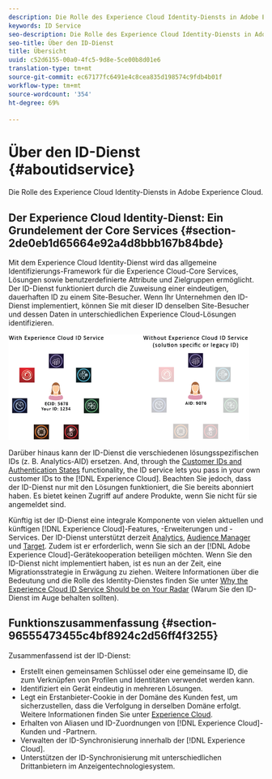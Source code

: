 ```yaml
---
description: Die Rolle des Experience Cloud Identity-Diensts in Adobe Experience Cloud.
keywords: ID Service
seo-description: Die Rolle des Experience Cloud Identity-Diensts in Adobe Experience Cloud.
seo-title: Über den ID-Dienst
title: Übersicht
uuid: c52d6155-00a0-4fc5-9d8e-5ce00b8d01e6
translation-type: tm+mt
source-git-commit: ec67177fc6491e4c8cea835d198574c9fdb4b01f
workflow-type: tm+mt
source-wordcount: '354'
ht-degree: 69%

---
```



# Über den ID-Dienst {#aboutidservice}

Die Rolle des Experience Cloud Identity-Diensts in Adobe Experience Cloud.

<!--
mcvid-functionality.xml
-->

## Der Experience Cloud Identity-Dienst: Ein Grundelement der Core Services {#section-2de0eb1d65664e92a4d8bbb167b84bde}

Mit dem Experience Cloud Identity-Dienst wird das allgemeine Identifizierungs-Framework für die Experience Cloud-Core Services, Lösungen sowie benutzerdefinierte Attribute und Zielgruppen ermöglicht. Der ID-Dienst funktioniert durch die Zuweisung einer eindeutigen, dauerhaften ID zu einem Site-Besucher. Wenn Ihr Unternehmen den ID-Dienst implementiert, können Sie mit dieser ID denselben Site-Besucher und dessen Daten in unterschiedlichen Experience Cloud-Lösungen identifizieren.

![](assets/ecid-new.png)

Darüber hinaus kann der ID-Dienst die verschiedenen lösungsspezifischen IDs (z. B. Analytics-AID) ersetzen. And, through the [Customer IDs and Authentication States](../reference/authenticated-state.md) functionality, the ID service lets you pass in your own customer IDs to the [!DNL Experience Cloud]. Beachten Sie jedoch, dass der ID-Dienst nur mit den Lösungen funktioniert, die Sie bereits abonniert haben. Es bietet keinen Zugriff auf andere Produkte, wenn Sie nicht für sie angemeldet sind.

Künftig ist der ID-Dienst eine integrale Komponente von vielen aktuellen und künftigen [!DNL Experience Cloud]-Features, -Erweiterungen und -Services. Der ID-Dienst unterstützt derzeit [Analytics](http://www.adobe.com/de/marketing-cloud/web-analytics.html), [Audience Manager](http://www.adobe.com/de/marketing-cloud/data-management-platform.html) und [Target](http://www.adobe.com/de/marketing-cloud/testing-targeting.html). Zudem ist er erforderlich, wenn Sie sich an der [!DNL Adobe Experience Cloud]-Gerätekooperation beteiligen möchten. Wenn Sie den ID-Dienst nicht implementiert haben, ist es nun an der Zeit, eine Migrationsstrategie in Erwägung zu ziehen. Weitere Informationen über die Bedeutung und die Rolle des Identity-Dienstes finden Sie unter [Why the Experience Cloud ID Service Should be on Your Radar](http://blogs.adobe.com/digitalmarketing/analytics/why-new-adobe-marketing-cloud-id-service-should-be-on-your-radar/) (Warum Sie den ID-Dienst im Auge behalten sollten).

## Funktionszusammenfassung {#section-96555473455c4bf8924c2d56ff4f3255}

Zusammenfassend ist der ID-Dienst:

* Erstellt einen gemeinsamen Schlüssel oder eine gemeinsame ID, die zum Verknüpfen von Profilen und Identitäten verwendet werden kann.
* Identifiziert ein Gerät eindeutig in mehreren Lösungen.
* Legt ein Erstanbieter-Cookie in der Domäne des Kunden fest, um sicherzustellen, dass die Verfolgung in derselben Domäne erfolgt. Weitere Informationen finden Sie unter [Experience Cloud](../introduction/cookies.md).
* Erhalten von Aliasen und ID-Zuordnungen von [!DNL Experience Cloud]-Kunden und -Partnern.
* Verwalten der ID-Synchronisierung innerhalb der [!DNL Experience Cloud].
* Unterstützen der ID-Synchronisierung mit unterschiedlichen Drittanbietern im Anzeigentechnologiesystem.
